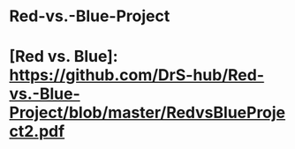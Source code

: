 # Red-vs.-Blue-Project


# [Red vs. Blue]: https://github.com/DrS-hub/Red-vs.-Blue-Project/blob/master/RedvsBlueProject2.pdf
